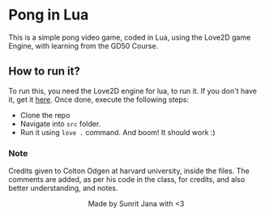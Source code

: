 # Pong in Lua

This is a simple pong video game, coded in Lua, using the Love2D game Engine, with learning from the GD50 Course.

## How to run it?

To run this, you need the Love2D engine for lua, to run it. If you don't have it, get it [here](https://love2d.org/).
Once done, execute the following steps:

- Clone the repo
- Navigate into `src` folder.
- Run it using `love .` command.
And boom! It should work :)

### Note

Credits given to Colton Odgen at harvard university, inside the files. The comments are added, as per his code in the class,
for credits, and also better understanding, and notes.

<div align="center">
  Made by Sunrit Jana with <3
</div>
